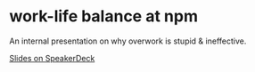 # work-life balance at npm

An internal presentation on why overwork is stupid & ineffective.

[Slides on SpeakerDeck](https://speakerdeck.com/ceejbot/work-life-balance-at-npm)
